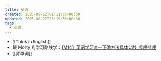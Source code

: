 ```yaml
---
title: 英语
created: 2023-05-12T01:11:06+08:00
updated: 2023-08-22T23:19:56+08:00
tags:
  - 英语
---
```


- [[Think in English]]
- 跟 Morty 的学习路线学：[【M14】英语学习唯一正确方法具体实践_哔哩哔哩](https://www.bilibili.com/video/BV1PN411c7Bx/?share_source=copy_web)
- [[背单词]]
